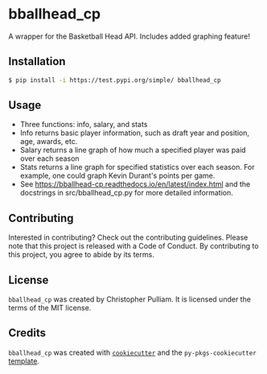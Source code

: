 # bballhead_cp

A wrapper for the Basketball Head API. Includes added graphing feature!

## Installation

```bash
$ pip install -i https://test.pypi.org/simple/ bballhead_cp
```

## Usage

- Three functions: info, salary, and stats
- Info returns basic player information, such as draft year and position, age, awards, etc.
- Salary returns a line graph of how much a specified player was paid over each season
- Stats returns a line graph for specified statistics over each season. For example, one could graph Kevin Durant's points per game.
- See https://bballhead-cp.readthedocs.io/en/latest/index.html and the docstrings in src/bballhead_cp.py for more detailed information.

## Contributing

Interested in contributing? Check out the contributing guidelines. Please note that this project is released with a Code of Conduct. By contributing to this project, you agree to abide by its terms.

## License

`bballhead_cp` was created by Christopher Pulliam. It is licensed under the terms of the MIT license.

## Credits

`bballhead_cp` was created with [`cookiecutter`](https://cookiecutter.readthedocs.io/en/latest/) and the `py-pkgs-cookiecutter` [template](https://github.com/py-pkgs/py-pkgs-cookiecutter).

